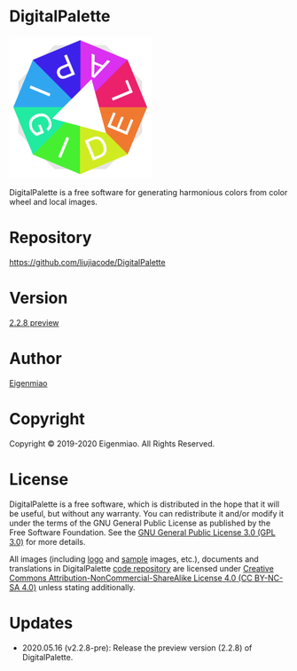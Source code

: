 # DigitalPalette
![DigitalPalette](src/main/icons/full/icon_full_256.png)

DigitalPalette is a free software for generating harmonious colors from color wheel and local images.

# Repository
https://github.com/liujiacode/DigitalPalette

# Version
[2.2.8 preview](https://github.com/liujiacode/DigitalPalette/releases/tag/v2.2.8-pre)

# Author
[Eigenmiao](eigenmiao@outlook.com)

# Copyright
Copyright © 2019-2020 Eigenmiao. All Rights Reserved.

# License
DigitalPalette is a free software, which is distributed in the hope that it will be useful, but without any warranty. You can redistribute it and/or modify it under the terms of the GNU General Public License as published by the Free Software Foundation. See the [GNU General Public License 3.0 (GPL 3.0)](https://www.gnu.org/licenses/) for more details.

All images (including [logo](https://github.com/liujiacode/DigitalPalette/tree/master/src/main/icons) and [sample](https://github.com/liujiacode/DigitalPalette/tree/master/src/main/resources) images, etc.), documents and translations in DigitalPalette [code repository](https://github.com/liujiacode/DigitalPalette) are licensed under [Creative Commons Attribution-NonCommercial-ShareAlike License 4.0 (CC BY-NC-SA 4.0)](https://creativecommons.org/licenses/by-nc-sa/4.0/) unless stating additionally.

# Updates
* 2020.05.16 (v2.2.8-pre): Release the preview version (2.2.8) of DigitalPalette.
